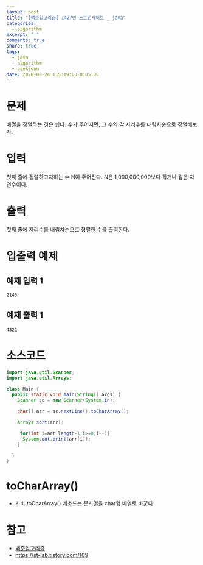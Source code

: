 ```yaml
---
layout: post
title: "[백준알고리즘] 1427번 소트인사이트 _ java"
categories:
  - algorithm
excerpt: " "
comments: true
share: true
tags:
  - java
  - algorithm
  - baekjoon
date: 2020-08-24 T15:19:00-0:05:00
---
```


# 문제

배열을 정렬하는 것은 쉽다. 수가 주어지면, 그 수의 각 자리수를 내림차순으로 정렬해보자.

# 입력

첫째 줄에 정렬하고자하는 수 N이 주어진다. N은 1,000,000,000보다 작거나 같은 자연수이다.

# 출력

첫째 줄에 자리수를 내림차순으로 정렬한 수를 출력한다.

# 입출력 예제

## 예제 입력 1

```
2143
```

## 예제 출력 1

```
4321
```

# 소스코드

```java
import java.util.Scanner;
import java.util.Arrays;

class Main {
  public static void main(String[] args) {
    Scanner sc = new Scanner(System.in);

    char[] arr = sc.nextLine().toCharArray();

    Arrays.sort(arr);

     for(int i=arr.length-1;i>=0;i--){
      System.out.print(arr[i]);
    }

  }
}
```

# toCharArray()

- 자바 toCharArray() 메소드는 문자열을 char형 배열로 바꾼다.

# 참고

- [백준알고리즘](https://www.acmicpc.net/problem/1427)
- <https://st-lab.tistory.com/109>
